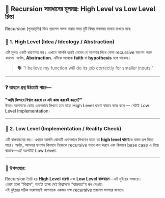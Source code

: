 ## 🧠 **Recursion সমাধানের মূলমন্ত্র: High Level vs Low Level চিন্তা**

Recursion (পুনরাবৃত্তি) দিয়ে প্রবলেম সলভ করার সময় দুটি বিষয় সবসময় মাথায় রাখতে হবে:

### 🔷 1. High Level (Idea / Ideology / Abstraction)

এটি মূলত একটি ধারণাগত স্তর। এখানে আপনি ধরেই নেবেন যে আপনার লিখে ফেলা recursive ফাংশন _কাজ করবে_। অর্থাৎ,  **Abstraction**. এটিকে অনেকে **faith** বা **hypothesis** বলে থাকেন। 

> 🗣️ "I believe my function will do its job correctly for smaller inputs."

---
### ❓ তাহলে প্রশ্ন উঠতেই পারে—

**"আমি কিভাবে বিশ্বাস করবো যে এটা কাজ করবেই করবে?"**  
উত্তর: আপনাকে কোড এমনভাবে লিখতে হবে যাতে High Level ধারণা বাস্তবে কাজ করে — সেটাই Low Level Implementation।

---

### 🔷 2. Low Level (Implementation / Reality Check)

এটি বাস্তবায়নের স্তর। এখানে আপনি কোডটি এমনভাবে লিখবেন যাতে তা **high level ধারণা**কে বাস্তব রূপ দিতে পারে। অর্থাৎ, আপনার ফাংশন কিভাবে নিজেকে recursive ভাবে কল করবে এবং কিভাবে base case এ গিয়ে থামবে—এই অংশটাই Low Level.

---

### 🧩 উপসংহার:

Recursion তৈরি হয় **High Level ধারণা** এবং **Low Level বাস্তবায়ন**—এই দুইয়ের সমন্বয়ে।  
একটা হলো "বিশ্বাস", অন্যটা হলো সেই বিশ্বাসকে "বাস্তবতা"য় রূপ দেওয়া।  
এই দুইয়ের সঠিক ভারসাম্যই আপনাকে একজন দক্ষ recursive প্রবলেম সলভার বানাবে।

